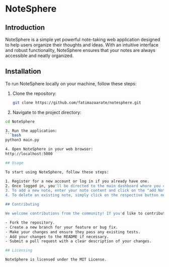 # NoteSphere

## Introduction

NoteSphere is a simple yet powerful note-taking web application designed to help users organize their thoughts and ideas. With an intuitive interface and robust functionality, NoteSphere ensures that your notes are always accessible and neatly organized.

## Installation

To run NoteSphere locally on your machine, follow these steps:

1. Clone the repository:
   ```bash
   git clone https://github.com/fatimazaarate/notesphere.git

2. Navigate to the project directory:
  ```bash
  cd NoteSphere

3. Run the application:
  ```bash
  python3 main.py

4. Open NoteSphere in your web browser:
http://localhost:5000

## Usage

To start using NoteSphere, follow these steps:

1. Register for a new account or log in if you already have one.
2. Once logged in, you'll be directed to the main dashboard where you can view, add, or delete your notes.
3. To add a new note, enter your note content and click on the "add Note" button .
4. To delete an existing note, simply click on the respective button next to the note.

## Contributing

We welcome contributions from the community! If you'd like to contribute to NoteSphere, please follow these guidelines:

- Fork the repository.
- Create a new branch for your feature or bug fix.
- Make your changes and ensure they pass any existing tests.
- Add your changes to the README if necessary.
- Submit a pull request with a clear description of your changes.

## Licensing

NoteSphere is licensed under the MIT License.